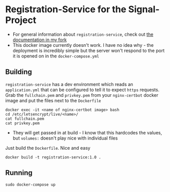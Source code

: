 # Registration-Service for the Signal-Project

- For general information about `registration-service`, check out [the documentation in my fork](https://github.com/jtof-dev/registration-service)
- This docker image currently doesn't work. I have no idea why - the deployment is incredibly simple but the server won't respond to the port it is opened on in the `docker-compose.yml`

## Building

`registration-service` has a dev environment which reads an `application.yml` that can be configured to tell it to expect `https` requests. Grab the `fullchain.pem` and `privkey.pem` from your `nginx-certbot` docker image and put the files next to the `Dockerfile`

```
docker exec -it <name of nginx-certbot image> bash
cd /etc/letsencrypt/live/<name>/
cat fullchain.pem
cat privkey.pem
```

- They will get passed in at build - I know that this hardcodes the values, but `volumes:` doesn't play nice with individual files

Just build the `Dockerfile`. Nice and easy

```
docker build -t registration-service:1.0 .
```

## Running

```
sudo docker-compose up
```